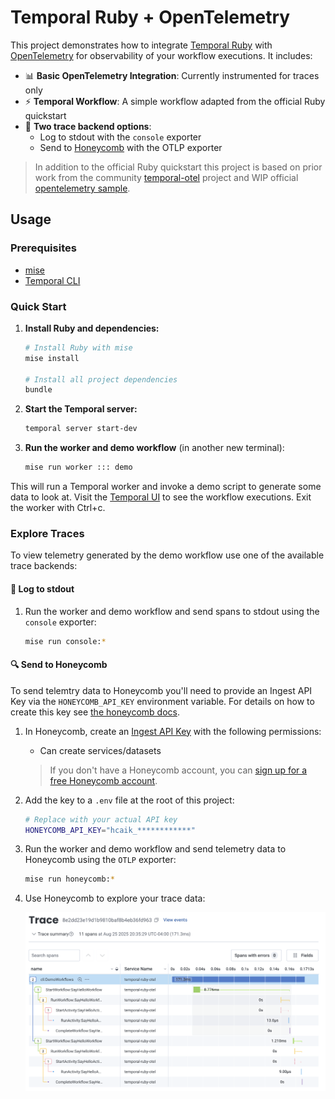 # Temporal Ruby + OpenTelemetry

This project demonstrates how to integrate [Temporal Ruby][1] with [OpenTelemetry][2] for observability of your workflow executions. It includes:

- 📊 **Basic OpenTelemetry Integration**: Currently instrumented for traces only
- ⚡ **Temporal Workflow**: A simple workflow adapted from the official Ruby quickstart
- 🚀 **Two trace backend options**:
  - Log to stdout with the `console` exporter
  - Send to [Honeycomb][3] with the OTLP exporter

> In addition to the official Ruby quickstart this project is based on prior work from the community [temporal-otel][9] project and WIP official [opentelemetry sample][10].


## Usage

### Prerequisites

- [mise][4]
- [Temporal CLI][5]


### Quick Start

1. **Install Ruby and dependencies:**

    ```bash
    # Install Ruby with mise
    mise install

    # Install all project dependencies
    bundle
    ```

1. **Start the Temporal server:**

    ```bash
    temporal server start-dev
    ```

1. **Run the worker and demo workflow** (in another new terminal):

    ```bash
    mise run worker ::: demo
    ```

This will run a Temporal worker and invoke a demo script to generate some data to look at. Visit the [Temporal UI](http://localhost:8233/) to see the workflow executions. Exit the worker with Ctrl+c.


### Explore Traces

To view telemetry generated by the demo workflow use one of the available trace backends:

#### 📝 **Log to stdout**

1. Run the worker and demo workflow and send spans to stdout using the `console` exporter:

    ```bash
    mise run console:*
    ```


#### 🔍 **Send to Honeycomb**

To send telemtry data to Honeycomb you'll need to provide an Ingest API Key via the `HONEYCOMB_API_KEY` environment variable. For details on how to create this key see [the honeycomb docs][6].

1. In Honeycomb, create an [Ingest API Key][7] with the following permissions:
   * Can create services/datasets

    > If you don't have a Honeycomb account, you can [sign up for a free Honeycomb account][8].

1. Add the key to a `.env` file at the root of this project:

    ```bash
    # Replace with your actual API key
    HONEYCOMB_API_KEY="hcaik_************"
    ```

1. Run the worker and demo workflow and send telemetry data to Honeycomb using the `OTLP` exporter:

    ```bash
    mise run honeycomb:*
    ```

1. Use Honeycomb to explore your trace data:

   ![Example of demo workflow trace in Honeycomb](./docs/honeycomb-trace.png)


[1]: https://github.com/temporalio/sdk-ruby
[2]: https://opentelemetry.io/docs/
[3]: https://www.honeycomb.io/
[4]: https://mise.jdx.dev/
[5]: https://docs.temporal.io/cli
[6]: https://docs.honeycomb.io/send-data/ruby/opentelemetry-sdk/#get-your-honeycomb-api-key.
[7]: https://docs.honeycomb.io/configure/environments/manage-api-keys/#create-api-key
[8]: https://ui.honeycomb.io/signup
[9]: https://github.com/temporal-community/temporal-otel/
[10]: https://github.com/temporalio/samples-ruby/compare/main...cretz:temporal-samples-ruby:opentelemetry
